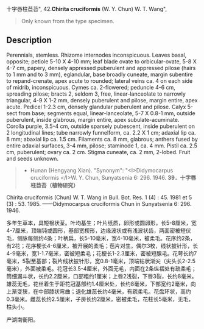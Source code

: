 十字唇柱苣苔",
42.**Chirita cruciformis** (W. Y. Chun) W. T. Wang",

> Only known from the type specimen.

## Description
Perennials, stemless. Rhizome internodes inconspicuous. Leaves basal, opposite; petiole 5-10 X 4-10 mm; leaf blade ovate to orbicular-ovate, 5-8 X 4-7 cm, papery, densely appressed puberulent and appressed pilose (hairs to 1 mm and to 3 mm), eglandular, base broadly cuneate, margin subentire to repand-crenate, apex acute to rounded; lateral veins ca. 4 on each side of midrib, inconspicuous. Cymes ca. 2-flowered; peduncle 4-6 cm, spreading pilose; bracts 2, seldom 3, free, linear-lanceolate to narrowly triangular, 4-9 X 1-2 mm, densely puberulent and pilose, margin entire, apex acute. Pedicel 1-2.3 cm, densely glandular puberulent and pilose. Calyx 5-sect from base; segments equal, linear-lanceolate, 5-7 X 0.8-1 mm, outside puberulent, inside glabrous, margin entire, apex subulate-acuminate. Corolla purple, 3.5-4 cm, outside sparsely pubescent, inside puberulent on 2 longitudinal lines; tube narrowly funnelform, ca. 2.2 X 1 cm; adaxial lip ca. 8 mm; abaxial lip ca. 1.5 cm. Filaments ca. 8 mm, glabrous; anthers fused by entire adaxial surfaces, 3-4 mm, pilose; staminode 1, ca. 4 mm. Pistil ca. 2.5 cm, puberulent; ovary ca. 2 cm. Stigma cuneate, ca. 2 mm, 2-lobed. Fruit and seeds unknown.

> * Hunan (Hengyang Xian).
  "Synonym": "&lt;I&gt;Didymocarpus cruciformis &lt;/I&gt;W. Y. Chun, Sunyatsenia 6: 296. 1946.
**39．十字唇柱苣苔（植物研究）**

Chirita cruciformis (Chun) W. T. Wang in Bull. Bot. Res. 1 (4) : 45. 1981 et 5 (3) : 53. 1985. ——Didymocarpus cruciformis Chun in Sunyatsenia 6: 296. 1946.

多年生草本，具短根状茎。叶均基生；叶片纸质，卵形或圆卵形，长5-8厘米，宽4-7厘米，顶端钝或圆形，基部宽楔形，边缘波状或有浅波状齿，两面密被短伏毛，侧脉每侧约4条；叶柄扁，长5-10毫米，宽4-10毫米，被柔毛。花序约2条，有2花；花序梗长4-6厘米，被开展的柔毛；苞片对生，偶尔3枚，线状披针形，长4-9毫米，宽1-1.7毫米，密被短柔毛；花梗长1-2.3厘米，密被短腺毛。花萼长约7毫米，5裂至基部；裂片线状披针形，宽0.8-1毫米，顶端钻状渐尖（尖头长2-2.5毫米），外面被柔毛。花冠长3.5-4厘米，外面无毛，内面在2条纵褶处有疏柔毛；筒细漏斗状，长约2.2厘米，口部粗约1厘米；上唇2浅裂，下唇3裂，长约8毫米。雄蕊无毛，花丝着生于距花冠基部约1.4厘米处，长约8毫米，下部宽约2毫米，向上渐变狭，在中部膝状弯曲；退化雄蕊长约4毫米，有疏柔毛。花盘环状，高约0.3毫米。雌蕊长约2.5厘米，子房长约2厘米，密被柔毛，花柱长5毫米，无毛，柱头小。

产湖南衡阳。

